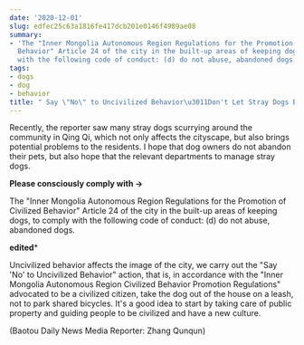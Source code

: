 ```yaml
---
date: '2020-12-01'
slug: edfec25c63a1816fe417dcb201e0146f4989ae08
summary:
- 'The "Inner Mongolia Autonomous Region Regulations for the Promotion of Civilized
  Behavior" Article 24 of the city in the built-up areas of keeping dogs, to comply
  with the following code of conduct: (d) do not abuse, abandoned dogs.'
tags:
- dogs
- dog
- behavior
title: " Say \"No\" to Uncivilized Behavior\u3011Don't Let Stray Dogs Become a Problem "
---
```


 Recently, the reporter saw many stray dogs scurrying around the community in Qing Qi, which not only affects the cityscape, but also brings potential problems to the residents. I hope that dog owners do not abandon their pets, but also hope that the relevant departments to manage stray dogs.

**Please consciously comply with →**

The "Inner Mongolia Autonomous Region Regulations for the Promotion of Civilized Behavior" Article 24 of the city in the built-up areas of keeping dogs, to comply with the following code of conduct: (d) do not abuse, abandoned dogs.

**edited***

Uncivilized behavior affects the image of the city, we carry out the "Say 'No' to Uncivilized Behavior" action, that is, in accordance with the "Inner Mongolia Autonomous Region Civilized Behavior Promotion Regulations" advocated to be a civilized citizen, take the dog out of the house on a leash, not to park shared bicycles. It's a good idea to start by taking care of public property and guiding people to be civilized and have a new culture.

  

(Baotou Daily News Media Reporter: Zhang Qunqun)

 
        